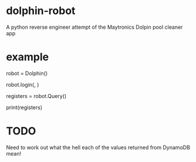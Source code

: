 # dolphin-robot
A python reverse engineer attempt of the Maytronics Dolpin pool cleaner app

# example
robot = Dolphin()

robot.login(<username>, <password>)

registers = robot.Query()

print(registers)

# TODO
Need to work out what the hell each of the values returned from DynamoDB mean!